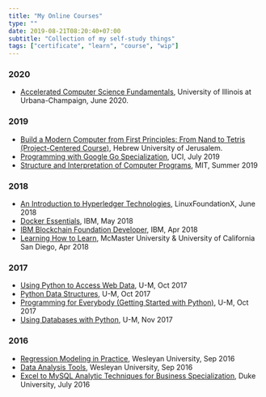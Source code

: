 ```yaml
---
title: "My Online Courses"
type: ""
date: 2019-08-21T08:20:40+07:00
subtitle: "Collection of my self-study things"
tags: ["certificate", "learn", "course", "wip"]
---
```


### 2020
- [Accelerated Computer Science Fundamentals][csacc], University of Illinois at Urbana-Champaign, June 2020. 

### 2019
- [Build a Modern Computer from First Principles: From Nand to Tetris (Project-Centered Course)][nand], Hebrew University of Jerusalem. 
- [Programming with Google Go Specialization][go1], UCI, July 2019
- [Structure and Interpretation of Computer Programs][mit], MIT, Summer 2019

### 2018
- [An Introduction to Hyperledger Technologies][hlt], LinuxFoundationX, June 2018
- [Docker Essentials][de], IBM, May 2018
- [IBM Blockchain Foundation Developer][ibm1], IBM, Apr 2018
- [Learning How to Learn][learn], McMaster University & University of California San Diego, Apr 2018

### 2017
- [Using Python to Access Web Data][upawd], U-M, Oct 2017
- [Python Data Structures][pds], U-M, Oct 2017
- [Programming for Everybody (Getting Started with Python)][pe], U-M, Oct 2017
- [Using Databases with Python][udwp], U-M, Nov 2017

### 2016
- [Regression Modeling in Practice][rmp], Wesleyan University, Sep 2016
- [Data Analysis Tools][dat], Wesleyan University, Sep 2016
- [Excel to MySQL Analytic Techniques for Business Specialization][hda], Duke University, July 2016


[udwp]: https://www.coursera.org/account/accomplishments/verify/ZUEN58H3X222
[pe]: https://www.coursera.org/account/accomplishments/verify/DLRF5WLG3SWX
[pds]: https://www.coursera.org/account/accomplishments/verify/LUP59SQTHMFE
[upawd]: https://www.coursera.org/account/accomplishments/verify/YL9VY87WPUWV
[dat]: https://www.coursera.org/account/accomplishments/verify/PPK2ZDUNNME7
[rmp]: https://www.coursera.org/account/accomplishments/verify/LXXY9JUUWY9G
[hda]: https://www.coursera.org/account/accomplishments/verify/3YFS4C9AYABK
[ibm1]: https://www.youracclaim.com/badges/20c4ae9c-f392-4fa8-bf3e-4626dcea3469
[hlt]: https://courses.edx.org/certificates/183bcfec237f465786c9ff48252cb1f9
[de]: https://www.youracclaim.com/badges/bdf8db75-ca8a-4400-83a2-0a087dda6fe8
[mit]: https://ocw.mit.edu/courses/electrical-engineering-and-computer-science/6-001-structure-and-interpretation-of-computer-programs-spring-2005/index.htm
[go1]: https://www.coursera.org/specializations/google-golang
[learn]: https://www.coursera.org/learn/learning-how-to-learn/home/welcome
[nand]: https://www.coursera.org/learn/build-a-computer/home/welcome
[csacc]: https://coursera.org/share/0911939fabd6c8ae5fe8055e866719ee